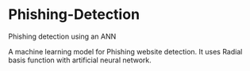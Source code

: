# Phishing-Detection
Phishing detection using an ANN

A machine learning model for Phishing website detection. It uses Radial basis function with artificial neural network.  
